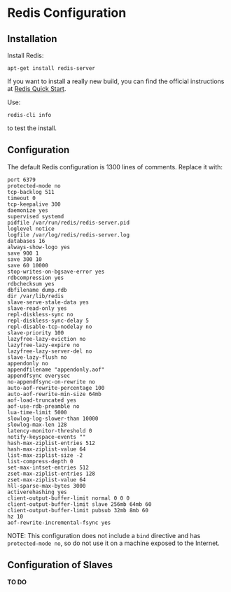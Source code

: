 # Redis Configuration

## Installation

Install Redis:

    apt-get install redis-server

If you want to install a really new build, you can find the official instructions at [Redis Quick Start](http://redis.io/topics/quickstart).

Use:

    redis-cli info

to test the install.

## Configuration

The default Redis configuration is 1300 lines of comments. Replace it with:

```
port 6379
protected-mode no
tcp-backlog 511
timeout 0
tcp-keepalive 300
daemonize yes
supervised systemd
pidfile /var/run/redis/redis-server.pid
loglevel notice
logfile /var/log/redis/redis-server.log
databases 16
always-show-logo yes
save 900 1
save 300 10
save 60 10000
stop-writes-on-bgsave-error yes
rdbcompression yes
rdbchecksum yes
dbfilename dump.rdb
dir /var/lib/redis
slave-serve-stale-data yes
slave-read-only yes
repl-diskless-sync no
repl-diskless-sync-delay 5
repl-disable-tcp-nodelay no
slave-priority 100
lazyfree-lazy-eviction no
lazyfree-lazy-expire no
lazyfree-lazy-server-del no
slave-lazy-flush no
appendonly no
appendfilename "appendonly.aof"
appendfsync everysec
no-appendfsync-on-rewrite no
auto-aof-rewrite-percentage 100
auto-aof-rewrite-min-size 64mb
aof-load-truncated yes
aof-use-rdb-preamble no
lua-time-limit 5000
slowlog-log-slower-than 10000
slowlog-max-len 128
latency-monitor-threshold 0
notify-keyspace-events ""
hash-max-ziplist-entries 512
hash-max-ziplist-value 64
list-max-ziplist-size -2
list-compress-depth 0
set-max-intset-entries 512
zset-max-ziplist-entries 128
zset-max-ziplist-value 64
hll-sparse-max-bytes 3000
activerehashing yes
client-output-buffer-limit normal 0 0 0
client-output-buffer-limit slave 256mb 64mb 60
client-output-buffer-limit pubsub 32mb 8mb 60
hz 10
aof-rewrite-incremental-fsync yes
```

NOTE: This configuration does not include a `bind` directive and has `protected-mode no`, so do not use it on a machine exposed to the Internet.

## Configuration of Slaves

**TO DO**
